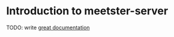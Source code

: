 # Introduction to meetster-server

TODO: write [great documentation](http://jacobian.org/writing/great-documentation/what-to-write/)
